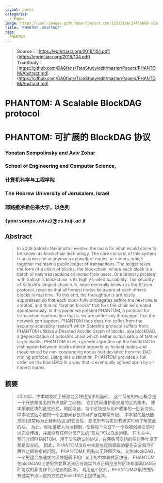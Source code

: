 ```yaml
---
layout: posts
categories:
  - Paper
image: https://user-images.githubusercontent.com/22833166/37466668-513aa8f2-2899-11e8-96be-87aa97b56fe1.jpg
title: "PHANTOM :ABSTRACT"
tags:
  PHANTOM
---
```


> **Source：** [https://eprint.iacr.org/2018/104.pdf](https://eprint.iacr.org/2018/104.pdf)  
> **TranStudy：** [https://github.com/DAGfans/TranStudy/edit/master/Papers/PHANTOM/Abstract.md](https://github.com/DAGfans/TranStudy/edit/master/Papers/PHANTOM/Abstract.md)

# PHANTOM: A Scalable BlockDAG protocol

# PHANTOM: 可扩展的 BlockDAG 协议

### Yonatan Sompolinsky and Aviv Zohar

### School of Engineering and Computer Science,

### 计算机科学与工程学院

### The Hebrew University of Jerusalem, Israel

### 耶路撒冷希伯来大学，以色列

### {yoni sompo,avivz}@cs.huji.ac.il

## Abstract

> In 2008 Satoshi Nakamoto invented the basis for what would come to be known as blockchain technology. The core concept of this system is an open and anonymous network of nodes, or miners, which together maintain a public ledger of transactions. The ledger takes the form of a chain of blocks, the blockchain, where each block is a batch of new transactions collected from users. One primary problem with Satoshi’s blockchain is its highly limited scalability. The security of Satoshi’s longest chain rule, more generally known as the Bitcoin protocol, requires that all honest nodes be aware of each other’s blocks in real time. To this end, the throughput is artificially suppressed so that each block fully propagates before the next one is created, and that no “orphan blocks” that fork the chain be created spontaneously. In this paper we present PHANTOM, a protocol for transaction confirmation that is secure under any throughput that the network can support. PHANTOM thus does not suffer from the security-scalability tradeoff which Satoshi’s protocol suffers from. PHANTOM utilizes a Directed Acyclic Graph of blocks, aka blockDAG, a generalization of Satoshi’s chain which better suits a setup of fast or large blocks. PHANTOM uses a greedy algorithm on the blockDAG to distinguish between blocks mined properly by honest nodes and those mined by non-cooperating nodes that deviated from the DAG mining protocol. Using this distinction, PHANTOM provides a full order on the blockDAG in a way that is eventually agreed upon by all honest nodes.

## 摘要

> 2008年，中本聪发明了被称为区块链技术的基础。 这个系统的核心概念是一个开放和匿名的节点或矿工网络， 它们共同维护着交易的公共账本。 账本采取区块的链式形式，即区块链，每个区块是从用户收集的一批新交易。 中本聪式区块链的一个主要问题是其可扩展性非常有限。 中本聪的最长链规则(通常称为比特币协议)的安全性，要求所有诚实的节点实时地了解彼此的块。 为此，吞吐量被人为地抑制，使得每个块在下一个块被创建之前可以完全传播，并且没有任何分叉产生的“孤块”可以自发创建。 在本文中，我们介绍PHANTOM，用于交易确认的协议，在网络可支持的任何吞吐量下都是安全的。 因此，PHANTOM没有中本聪协议所面临的要在安全和可扩展性之间权衡的问题。 PHANTOM利用有向无环图区块，又称blockDAG，一个更适合快速或大区块配置下的广义上的中本聪式区块链。 PHANTOM在blockDAG上使用贪婪算法来区分诚实节点正确挖出的区块和偏离DAG采矿协议的非协作节点挖出的区块。 利用这个区别，PHANTOM以最终由所有诚实节点同意的方式在blockDAG上提供全序。
